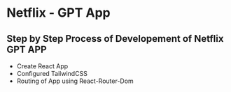 # Netflix - GPT App


## Step by Step Process of Developement of Netflix GPT APP
- Create React App
- Configured TailwindCSS
- Routing of App using React-Router-Dom